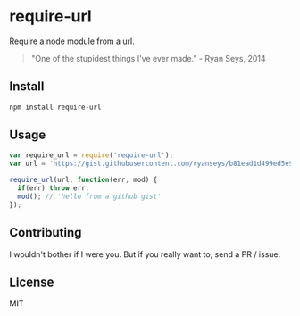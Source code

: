 # require-url

Require a node module from a url.

> "One of the stupidest things I've ever made." - Ryan Seys, 2014

## Install

``` sh
npm install require-url
```

## Usage

``` js
var require_url = require('require-url');
var url = 'https://gist.githubusercontent.com/ryanseys/b81ead1d499ed5e94b29/raw/hello.js';

require_url(url, function(err, mod) {
  if(err) throw err;
  mod(); // 'hello from a github gist'
});
```

## Contributing

I wouldn't bother if I were you. But if you really want to, send a PR / issue.

## License

MIT
